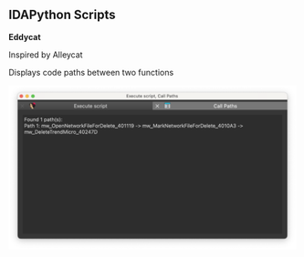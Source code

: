 ## IDAPython Scripts


**Eddycat**

Inspired by Alleycat

Displays code paths between two functions

![eddycat screenshot](https://github.com/tigglewinks/ida-scripts/blob/main/eddycat.png?raw=true)

